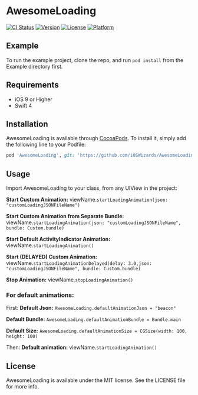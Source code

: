# AwesomeLoading

[![CI Status](http://img.shields.io/travis/evandro@itsdayoff.com/AwesomeLoading.svg?style=flat)](https://travis-ci.org/evandro@itsdayoff.com/AwesomeLoading)
[![Version](https://img.shields.io/cocoapods/v/AwesomeLoading.svg?style=flat)](http://cocoapods.org/pods/AwesomeLoading)
[![License](https://img.shields.io/cocoapods/l/AwesomeLoading.svg?style=flat)](http://cocoapods.org/pods/AwesomeLoading)
[![Platform](https://img.shields.io/cocoapods/p/AwesomeLoading.svg?style=flat)](http://cocoapods.org/pods/AwesomeLoading)

## Example

To run the example project, clone the repo, and run `pod install` from the Example directory first.

## Requirements

- iOS 9 or Higher
- Swift 4

## Installation

AwesomeLoading is available through [CocoaPods](http://cocoapods.org). To install
it, simply add the following line to your Podfile:

```ruby
pod 'AwesomeLoading', git: 'https://github.com/iOSWizards/AwesomeLoading', tag: '0.1.6'
```
## Usage

Import AwesomeLoading to your class, from any UIView in the project:

**Start Custom Animation:** viewName.`startLoadingAnimation(json: "customLoadingJSONFileName")`

**Start Custom Animation from Separate Bundle:** viewName.`startLoadingAnimation(json: "customLoadingJSONFileName", bundle: Custom.bundle)`

**Start Default ActivityIndicator Animation:** viewName.`startLoadingAnimation()`

**Start (DELAYED) Custom Animation:** viewName.`startLoadingAnimationDelayed(delay: 3.0,json: "customLoadingJSONFileName", bundle: Custom.bundle)`

**Stop Animation:** viewName.`stopLoadingAnimation()`

### For default animations:

First:
**Default Json:** `AwesomeLoading.defaultAnimationJson = "beacon"`

**Default Bundle:** `AwesomeLoading.defaultAnimationBundle = Bundle.main`

**Default Size:** `AwesomeLoading.defaultAnimationSize = CGSize(width: 100, height: 100)`

Then:
**Default animation:** viewName.`startLoadingAnimation()`

## License

AwesomeLoading is available under the MIT license. See the LICENSE file for more info.

